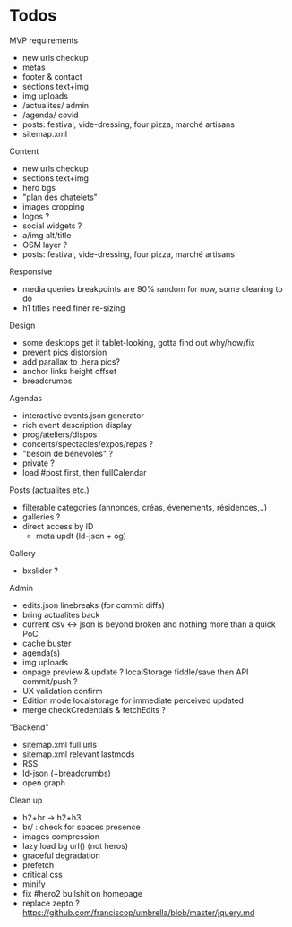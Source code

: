Todos
=====

MVP requirements

* new urls checkup
* metas
* footer & contact
* sections text+img
* img uploads
* /actualites/ admin
* /agenda/ covid
* posts: festival, vide-dressing, four pizza, marché artisans
* sitemap.xml


Content
* new urls checkup
* sections text+img
* hero bgs
* "plan des chatelets"
* images cropping
* logos ?
* social widgets ?
* a/img alt/title
* OSM layer ?
* posts: festival, vide-dressing, four pizza, marché artisans


Responsive
* media queries breakpoints are 90% random for now, some cleaning to do
* h1 titles need finer re-sizing

Design
* some desktops get it tablet-looking, gotta find out why/how/fix
* prevent pics distorsion
* add parallax to .hera pics?
* anchor links height offset
* breadcrumbs

Agendas
* interactive events.json generator
* rich event description display
* prog/ateliers/dispos
* concerts/spectacles/expos/repas ?
* "besoin de bénévoles" ?
* private ?
* load #post first, then fullCalendar

Posts (actualites etc.)
* filterable categories (annonces, créas, évenements, résidences,..)
* galleries ?
* direct access by ID
	* meta updt (ld-json + og)

Gallery
* bxslider ?


Admin
* edits.json linebreaks (for commit diffs)
* bring actualites back
* current csv <-> json is beyond broken and nothing more than a quick PoC
* cache buster
* agenda(s)
* img uploads
* onpage preview & update ? localStorage fiddle/save then API commit/push ?
* UX validation confirm
* Edition mode localstorage for immediate perceived updated
* merge checkCredentials & fetchEdits ?

"Backend"
* sitemap.xml full urls
* sitemap.xml relevant lastmods
* RSS
* ld-json (+breadcrumbs)
* open graph

Clean up
* h2+br -> h2+h3
* br/ : check for spaces presence
* images compression
* lazy load bg url() (not heros)
* graceful degradation
* prefetch
* critical css
* minify
* fix #hero2 bullshit on homepage
* replace zepto ?
	https://github.com/franciscop/umbrella/blob/master/jquery.md